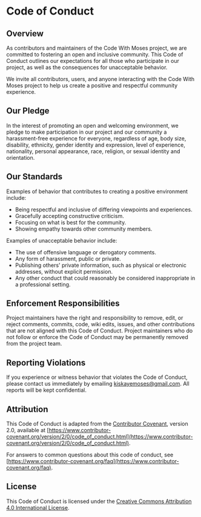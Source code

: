 # Code of Conduct

## Overview

As contributors and maintainers of the Code With Moses project, we are committed to fostering an open and inclusive community. This Code of Conduct outlines our expectations for all those who participate in our project, as well as the consequences for unacceptable behavior.

We invite all contributors, users, and anyone interacting with the Code With Moses project to help us create a positive and respectful community experience.

## Our Pledge

In the interest of promoting an open and welcoming environment, we pledge to make participation in our project and our community a harassment-free experience for everyone, regardless of age, body size, disability, ethnicity, gender identity and expression, level of experience, nationality, personal appearance, race, religion, or sexual identity and orientation.

## Our Standards

Examples of behavior that contributes to creating a positive environment include:

- Being respectful and inclusive of differing viewpoints and experiences.
- Gracefully accepting constructive criticism.
- Focusing on what is best for the community.
- Showing empathy towards other community members.

Examples of unacceptable behavior include:

- The use of offensive language or derogatory comments.
- Any form of harassment, public or private.
- Publishing others' private information, such as physical or electronic addresses, without explicit permission.
- Any other conduct that could reasonably be considered inappropriate in a professional setting.

## Enforcement Responsibilities

Project maintainers have the right and responsibility to remove, edit, or reject comments, commits, code, wiki edits, issues, and other contributions that are not aligned with this Code of Conduct. Project maintainers who do not follow or enforce the Code of Conduct may be permanently removed from the project team.

## Reporting Violations

If you experience or witness behavior that violates the Code of Conduct, please contact us immediately by emailing [kiskayemoses@gmail.com](mailto:kiskayemoses@gmail.com). All reports will be kept confidential.

## Attribution

This Code of Conduct is adapted from the [Contributor Covenant](https://www.contributor-covenant.org/), version 2.0, available at [https://www.contributor-covenant.org/version/2/0/code_of_conduct.html](https://www.contributor-covenant.org/version/2/0/code_of_conduct.html).

For answers to common questions about this code of conduct, see [https://www.contributor-covenant.org/faq](https://www.contributor-covenant.org/faq).

## License

This Code of Conduct is licensed under the [Creative Commons Attribution 4.0 International License](https://creativecommons.org/licenses/by/4.0/).

